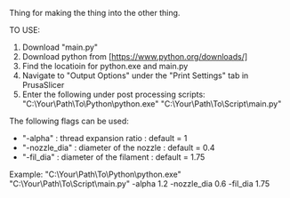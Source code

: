 Thing for making the thing into the other thing.

TO USE:

1. Download "main.py" 
2. Download python from [https://www.python.org/downloads/]
3. Find the locatioin for python.exe and main.py
4. Navigate to "Output Options" under the "Print Settings" tab in PrusaSlicer
5. Enter the following under post processing scripts: "C:\Your\Path\To\Python\python.exe" "C:\Your\Path\To\Script\main.py"

The following flags can be used:

- "-alpha" : thread expansion ratio : default = 1
- "-nozzle_dia" : diameter of the nozzle : default = 0.4
- "-fil_dia" : diameter of the filament : default = 1.75

Example: "C:\Your\Path\To\Python\python.exe" "C:\Your\Path\To\Script\main.py" -alpha 1.2 -nozzle_dia 0.6 -fil_dia 1.75
